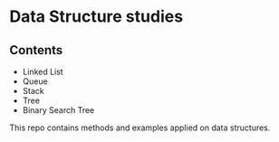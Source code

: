 # Data Structure studies

## Contents
- Linked List
- Queue
- Stack
- Tree
- Binary Search Tree

This repo contains methods and examples applied on data structures. 
